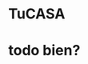 # TuCASA
<!--Es pura prueba, no se ilusionen.-->
<!Doctype Html>
<html>
  <head>
  </head>
  <body>
    <h1>todo bien?</h1>
  </body>
